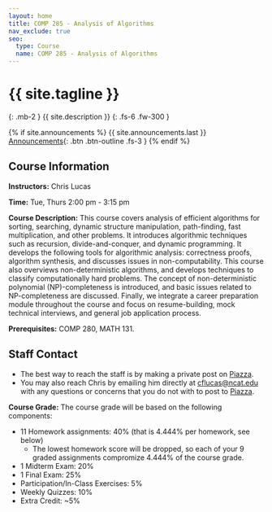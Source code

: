 ```yaml
---
layout: home
title: COMP 285 - Analysis of Algorithms
nav_exclude: true
seo:
  type: Course
  name: COMP 285 - Analysis of Algorithms
---
```


# {{ site.tagline }}
{: .mb-2 }
{{ site.description }}
{: .fs-6 .fw-300 }

{% if site.announcements %}
{{ site.announcements.last }}
[Announcements](announcements.md){: .btn .btn-outline .fs-3 }
{% endif %}

## Course Information

**Instructors:** Chris Lucas

**Time:** Tue, Thurs 2:00 pm - 3:15 pm

**Course Description:** This course covers analysis of efficient algorithms for sorting, searching, dynamic structure manipulation, path-finding, fast multiplication, and other problems. It introduces algorithmic techniques such as recursion, divide-and-conquer, and dynamic programming. It develops the following tools for algorithmic analysis: correctness proofs, algorithm synthesis, and discusses issues in non-computability. This course also overviews non-deterministic algorithms, and develops techniques to classify computationally hard problems. The concept of non-deterministic polynomial (NP)-completeness is introduced, and basic issues related to NP-completeness are discussed. Finally, we integrate a career preparation module throughout the course and focus on resume-building, mock technical interviews, and general job application process. 

**Prerequisites:** COMP 280, MATH 131.

## Staff Contact

- The best way to reach the staff is by making a private post on [Piazza](https://piazza.com/class/l6fee1cmjpp5az).
- You may also reach Chris by emailing him directly at [cflucas@ncat.edu](mailto:cflucas@ncat.edu) with any questions or concerns that you do not with to post to [Piazza](https://piazza.com/class/l6fee1cmjpp5az).

**Course Grade:** The course grade will be based on the following components:

- 11 Homework assignments: 40% (that is 4.444% per homework, see below)
  - The lowest homework score will be dropped, so each of your 9 graded assignments compromize 4.444% of the course grade.
- 1 Midterm Exam: 20%
- 1 Final Exam: 25%
- Participation/In-Class Exercises: 5%
- Weekly Quizzes: 10%
- Extra Credit: ~5%

